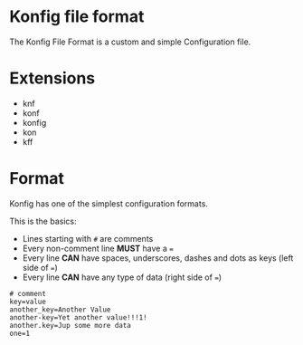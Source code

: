 # Konfig file format

The Konfig File Format is a custom and simple Configuration file.

# Extensions

+ knf
+ konf
+ konfig
+ kon
+ kff

# Format

Konfig has one of the simplest configuration formats.

This is the basics:

+ Lines starting with `#` are comments
+ Every non-comment line **MUST** have a `=`
+ Every line **CAN** have spaces, underscores, dashes and dots as keys (left side of `=`)
+ Every line **CAN** have any type of data (right side of `=`)

```
# comment
key=value
another_key=Another Value
another-key=Yet another value!!!1!
another.key=Jup some more data
one=1
```
